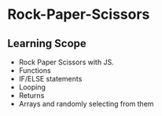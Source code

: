 # Rock-Paper-Scissors

## Learning Scope
<p>
<ul>
	<li>Rock Paper Scissors with JS.</li>
	<li>Functions</li>
	<li>IF/ELSE statements</li>
	<li>Looping</li>
	<li>Returns</li>
	<li>Arrays and randomly selecting from them</li>
</ul>
</p>
